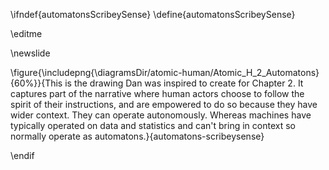 \ifndef{automatonsScribeySense}
\define{automatonsScribeySense}

\editme

\newslide

\figure{\includepng{\diagramsDir/atomic-human/Atomic_H_2_Automatons}{60%}}{This is the drawing Dan was inspired to create for Chapter 2. It captures part of the narrative where human actors choose to follow the spirit of their instructions, and are empowered to do so because they have wider context. They can operate autonomously. Whereas machines have typically operated on data and statistics and can't bring in context so normally operate as automatons.}{automatons-scribeysense}

\endif


